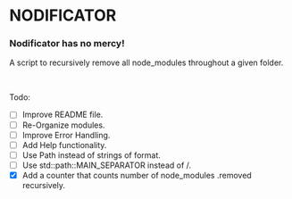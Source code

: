 # NODIFICATOR

### **Nodificator has no mercy!**

A script to recursively remove all node_modules throughout a given folder.

<br>

Todo:

- [ ] Improve README file.
- [ ] Re-Organize modules.
- [ ] Improve Error Handling.
- [ ] Add Help functionality.
- [ ] Use Path instead of strings of format.
- [ ] Use std::path::MAIN_SEPARATOR instead of /.
- [x] Add a counter that counts number of node_modules .removed recursively.
